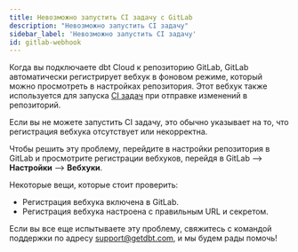 ```yaml
---
title: Невозможно запустить CI задачу с GitLab
description: "Невозможно запустить CI задачу"
sidebar_label: 'Невозможно запустить CI задачу'
id: gitlab-webhook
---
```


Когда вы подключаете dbt Cloud к репозиторию GitLab, GitLab автоматически регистрирует вебхук в фоновом режиме, который можно просмотреть в настройках репозитория. Этот вебхук также используется для запуска [CI задач](/docs/deploy/ci-jobs) при отправке изменений в репозиторий.

Если вы не можете запустить CI задачу, это обычно указывает на то, что регистрация вебхука отсутствует или некорректна.

Чтобы решить эту проблему, перейдите в настройки репозитория в GitLab и просмотрите регистрации вебхуков, перейдя в GitLab --> **Настройки** --> **Вебхуки**.

Некоторые вещи, которые стоит проверить:

- Регистрация вебхука включена в GitLab.
- Регистрация вебхука настроена с правильным URL и секретом.

Если вы все еще испытываете эту проблему, свяжитесь с командой поддержки по адресу support@getdbt.com, и мы будем рады помочь!